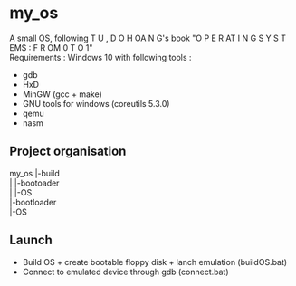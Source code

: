 # my_os
A small OS, following T U , D O H OA N G's book "O P E R AT I N G S Y S T EMS : F R OM 0 T O 1"<br>
Requirements : Windows 10 with following tools :
  - gdb
  - HxD
  - MinGW (gcc + make)
  - GNU tools for windows (coreutils 5.3.0)
  - qemu
  - nasm  
## Project organisation
my_os
  |-build<br>
  |  |-bootoader<br>
  |  |-OS<br>
  |-bootloader<br>
  |-OS<br>
## Launch
  - Build OS + create bootable floppy disk + lanch emulation (buildOS.bat)
  - Connect to emulated device through gdb (connect.bat)
